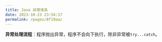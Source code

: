 ```yaml
---
title: Java 异常体系
date: 2023-10-23 23:54:17
permalink: /pages/8f19aa/
---
```

**异常处理流程**：程序抛出异常，程序不会向下执行，除非异常被`try...catch`。
